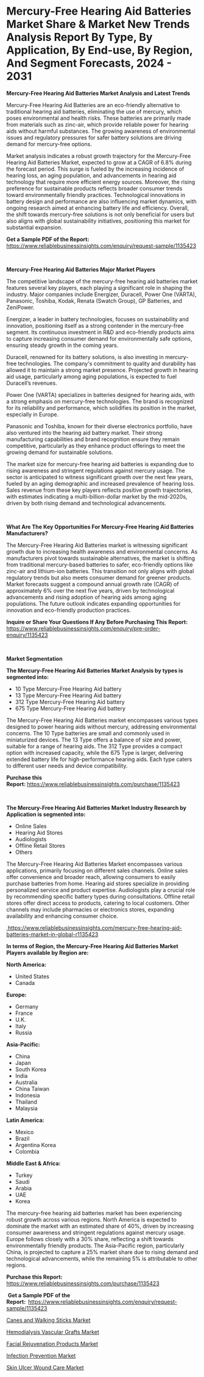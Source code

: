 <p><h1>Mercury-Free Hearing Aid Batteries Market Share & Market New Trends Analysis Report By Type, By Application, By End-use, By Region, And Segment Forecasts, 2024 - 2031</h1></p><p><strong>Mercury-Free Hearing Aid Batteries Market Analysis and Latest Trends</strong></p>
<p><p>Mercury-Free Hearing Aid Batteries are an eco-friendly alternative to traditional hearing aid batteries, eliminating the use of mercury, which poses environmental and health risks. These batteries are primarily made from materials such as zinc-air, which provide reliable power for hearing aids without harmful substances. The growing awareness of environmental issues and regulatory pressures for safer battery solutions are driving demand for mercury-free options.</p><p>Market analysis indicates a robust growth trajectory for the Mercury-Free Hearing Aid Batteries Market, expected to grow at a CAGR of 6.8% during the forecast period. This surge is fueled by the increasing incidence of hearing loss, an aging population, and advancements in hearing aid technology that require more efficient energy sources. Moreover, the rising preference for sustainable products reflects broader consumer trends toward environmentally friendly practices. Technological innovations in battery design and performance are also influencing market dynamics, with ongoing research aimed at enhancing battery life and efficiency. Overall, the shift towards mercury-free solutions is not only beneficial for users but also aligns with global sustainability initiatives, positioning this market for substantial expansion.</p></p>
<p><strong>Get a Sample PDF of the Report:&nbsp;</strong> <a href="https://www.reliablebusinessinsights.com/enquiry/request-sample/1135423?utm_campaign=1558&utm_medium=2&utm_source=Github&utm_content=ia&utm_term=20122024&utm_id=mercury-free-hearing-aid-batteries">https://www.reliablebusinessinsights.com/enquiry/request-sample/1135423</a></p>
<p>&nbsp;</p>
<p><strong>Mercury-Free Hearing Aid Batteries Major Market Players</strong></p>
<p><p>The competitive landscape of the mercury-free hearing aid batteries market features several key players, each playing a significant role in shaping the industry. Major companies include Energizer, Duracell, Power One (VARTA), Panasonic, Toshiba, Kodak, Renata (Swatch Group), GP Batteries, and ZeniPower.</p><p>Energizer, a leader in battery technologies, focuses on sustainability and innovation, positioning itself as a strong contender in the mercury-free segment. Its continuous investment in R&D and eco-friendly products aims to capture increasing consumer demand for environmentally safe options, ensuring steady growth in the coming years.</p><p>Duracell, renowned for its battery solutions, is also investing in mercury-free technologies. The company's commitment to quality and durability has allowed it to maintain a strong market presence. Projected growth in hearing aid usage, particularly among aging populations, is expected to fuel Duracell’s revenues.</p><p>Power One (VARTA) specializes in batteries designed for hearing aids, with a strong emphasis on mercury-free technologies. The brand is recognized for its reliability and performance, which solidifies its position in the market, especially in Europe.</p><p>Panasonic and Toshiba, known for their diverse electronics portfolio, have also ventured into the hearing aid battery market. Their strong manufacturing capabilities and brand recognition ensure they remain competitive, particularly as they enhance product offerings to meet the growing demand for sustainable solutions.</p><p>The market size for mercury-free hearing aid batteries is expanding due to rising awareness and stringent regulations against mercury usage. The sector is anticipated to witness significant growth over the next few years, fueled by an aging demographic and increased prevalence of hearing loss. Sales revenue from these key players reflects positive growth trajectories, with estimates indicating a multi-billion-dollar market by the mid-2020s, driven by both rising demand and technological advancements.</p></p>
<p>&nbsp;</p>
<p><strong>What Are The Key Opportunities For Mercury-Free Hearing Aid Batteries Manufacturers?</strong></p>
<p><p>The Mercury-Free Hearing Aid Batteries market is witnessing significant growth due to increasing health awareness and environmental concerns. As manufacturers pivot towards sustainable alternatives, the market is shifting from traditional mercury-based batteries to safer, eco-friendly options like zinc-air and lithium-ion batteries. This transition not only aligns with global regulatory trends but also meets consumer demand for greener products. Market forecasts suggest a compound annual growth rate (CAGR) of approximately 6% over the next five years, driven by technological advancements and rising adoption of hearing aids among aging populations. The future outlook indicates expanding opportunities for innovation and eco-friendly production practices.</p></p>
<p><strong>Inquire or Share Your Questions If Any Before Purchasing This Report:</strong> <a href="https://www.reliablebusinessinsights.com/enquiry/pre-order-enquiry/1135423?utm_campaign=1558&utm_medium=2&utm_source=Github&utm_content=ia&utm_term=20122024&utm_id=mercury-free-hearing-aid-batteries">https://www.reliablebusinessinsights.com/enquiry/pre-order-enquiry/1135423</a></p>
<p>&nbsp;</p>
<p><strong>Market Segmentation</strong></p>
<p><strong>The Mercury-Free Hearing Aid Batteries Market Analysis by types is segmented into:</strong></p>
<p><ul><li>10 Type Mercury-Free Hearing Aid battery</li><li>13 Type Mercury-Free Hearing Aid battery</li><li>312 Type Mercury-Free Hearing Aid battery</li><li>675 Type Mercury-Free Hearing Aid battery</li></ul></p>
<p><p>The Mercury-Free Hearing Aid Batteries market encompasses various types designed to power hearing aids without mercury, addressing environmental concerns. The 10 Type batteries are small and commonly used in miniaturized devices. The 13 Type offers a balance of size and power, suitable for a range of hearing aids. The 312 Type provides a compact option with increased capacity, while the 675 Type is larger, delivering extended battery life for high-performance hearing aids. Each type caters to different user needs and device compatibility.</p></p>
<p><strong>Purchase this Report:&nbsp;</strong><a href="https://www.reliablebusinessinsights.com/purchase/1135423?utm_campaign=1558&utm_medium=2&utm_source=Github&utm_content=ia&utm_term=20122024&utm_id=mercury-free-hearing-aid-batteries">https://www.reliablebusinessinsights.com/purchase/1135423</a></p>
<p>&nbsp;</p>
<p><strong>The Mercury-Free Hearing Aid Batteries Market Industry Research by Application is segmented into:</strong></p>
<p><ul><li>Online Sales</li><li>Hearing Aid Stores</li><li>Audiologists</li><li>Offline Retail Stores</li><li>Others</li></ul></p>
<p><p>The Mercury-Free Hearing Aid Batteries Market encompasses various applications, primarily focusing on different sales channels. Online sales offer convenience and broader reach, allowing consumers to easily purchase batteries from home. Hearing aid stores specialize in providing personalized service and product expertise. Audiologists play a crucial role by recommending specific battery types during consultations. Offline retail stores offer direct access to products, catering to local customers. Other channels may include pharmacies or electronics stores, expanding availability and enhancing consumer choice.</p></p>
<p><a href="https://www.reliablebusinessinsights.com/mercury-free-hearing-aid-batteries-market-in-global-r1135423?utm_campaign=1558&utm_medium=2&utm_source=Github&utm_content=ia&utm_term=20122024&utm_id=mercury-free-hearing-aid-batteries">&nbsp;https://www.reliablebusinessinsights.com/mercury-free-hearing-aid-batteries-market-in-global-r1135423</a></p>
<p><strong>In terms of Region, the Mercury-Free Hearing Aid Batteries Market Players available by Region are:</strong></p>
<p>
    <p> <strong> North America: </strong>
        <ul>
            <li>United States</li>
            <li>Canada</li>
        </ul>
        </p> 
    <p> <strong> Europe: </strong>
        <ul>
            <li>Germany</li>
            <li>France</li>
            <li>U.K.</li>
            <li>Italy</li>
            <li>Russia</li>
        </ul>
        </p> 
    <p> <strong> Asia-Pacific: </strong>
        <ul>
            <li>China</li>
            <li>Japan</li>
            <li>South Korea</li>
            <li>India</li>
            <li>Australia</li>
            <li>China Taiwan</li>
            <li>Indonesia</li>
            <li>Thailand</li>
            <li>Malaysia</li>
        </ul>
        </p> 
    <p> <strong> Latin America: </strong>
        <ul>
            <li>Mexico</li>
            <li>Brazil</li>
            <li>Argentina Korea</li>
            <li>Colombia</li>
        </ul>
        </p> 
    <p> <strong> Middle East & Africa: </strong>
        <ul>
            <li>Turkey</li>
            <li>Saudi</li>
            <li>Arabia</li>
            <li>UAE</li>
            <li>Korea</li>
        </ul>
    </p>
    </p>
<p><p>The mercury-free hearing aid batteries market has been experiencing robust growth across various regions. North America is expected to dominate the market with an estimated share of 40%, driven by increasing consumer awareness and stringent regulations against mercury usage. Europe follows closely with a 30% share, reflecting a shift towards environmentally friendly products. The Asia-Pacific region, particularly China, is projected to capture a 25% market share due to rising demand and technological advancements, while the remaining 5% is attributable to other regions.</p></p>
<p><strong>Purchase this Report: </strong><a href="https://www.reliablebusinessinsights.com/purchase/1135423?utm_campaign=1558&utm_medium=2&utm_source=Github&utm_content=ia&utm_term=20122024&utm_id=mercury-free-hearing-aid-batteries">https://www.reliablebusinessinsights.com/purchase/1135423</a></p>
<p>&nbsp;<strong>Get a Sample PDF of the Report:&nbsp;&nbsp;</strong><a href="https://www.reliablebusinessinsights.com/enquiry/request-sample/1135423?utm_campaign=1558&utm_medium=2&utm_source=Github&utm_content=ia&utm_term=20122024&utm_id=mercury-free-hearing-aid-batteries">https://www.reliablebusinessinsights.com/enquiry/request-sample/1135423</a></p>
<p><strong></strong></p>
<p><p><a href="https://www.linkedin.com/pulse/evaluating-canes-walking-sticks-market-current-trends-x7isc?utm_campaign=1558&utm_medium=2&utm_source=Github&utm_content=ia&utm_term=20122024&utm_id=mercury-free-hearing-aid-batteries">Canes and Walking Sticks Market</a></p><p><a href="https://www.linkedin.com/pulse/global-hemodialysis-vascular-grafts-market-trends-applications-9ip1e?utm_campaign=1558&utm_medium=2&utm_source=Github&utm_content=ia&utm_term=20122024&utm_id=mercury-free-hearing-aid-batteries">Hemodialysis Vascular Grafts Market</a></p><p><a href="https://www.linkedin.com/pulse/facial-rejuvenation-products-market-size-forecast-from-hpmjc?utm_campaign=1558&utm_medium=2&utm_source=Github&utm_content=ia&utm_term=20122024&utm_id=mercury-free-hearing-aid-batteries">Facial Rejuvenation Products Market</a></p><p><a href="https://www.linkedin.com/pulse/impact-latest-trends-infection-prevention-market-growth-cqdee?utm_campaign=1558&utm_medium=2&utm_source=Github&utm_content=ia&utm_term=20122024&utm_id=mercury-free-hearing-aid-batteries">Infection Prevention Market</a></p><p><a href="https://www.linkedin.com/pulse/global-skin-ulcer-wound-care-market-trends-analysis-future-gvpxc?utm_campaign=1558&utm_medium=2&utm_source=Github&utm_content=ia&utm_term=20122024&utm_id=mercury-free-hearing-aid-batteries">Skin Ulcer Wound Care Market</a></p></p>
